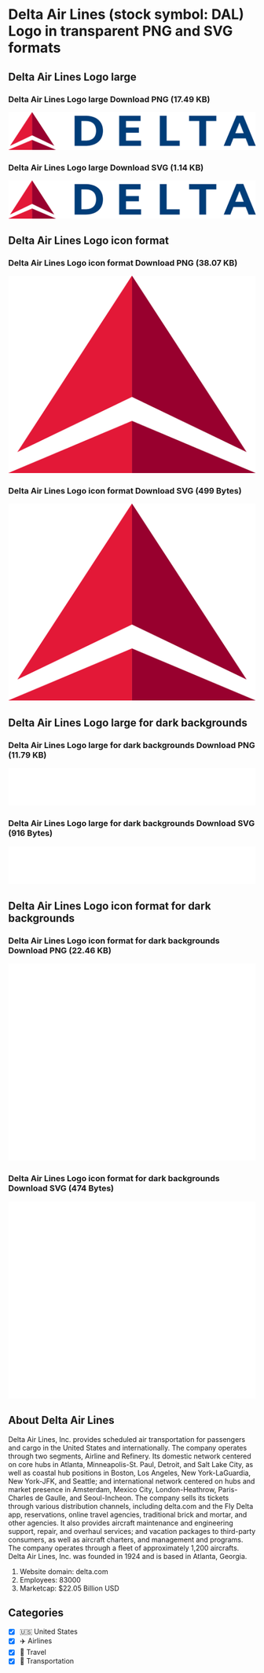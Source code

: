 # Delta Air Lines (stock symbol: DAL) Logo in transparent PNG and SVG formats

## Delta Air Lines Logo large

### Delta Air Lines Logo large Download PNG (17.49 KB)

![Delta Air Lines Logo large Download PNG (17.49 KB)](/img/orig/DAL_BIG-93ca6f47.png)

### Delta Air Lines Logo large Download SVG (1.14 KB)

![Delta Air Lines Logo large Download SVG (1.14 KB)](/img/orig/DAL_BIG-b7d659b1.svg)

## Delta Air Lines Logo icon format

### Delta Air Lines Logo icon format Download PNG (38.07 KB)

![Delta Air Lines Logo icon format Download PNG (38.07 KB)](/img/orig/DAL-3ea1d23b.png)

### Delta Air Lines Logo icon format Download SVG (499 Bytes)

![Delta Air Lines Logo icon format Download SVG (499 Bytes)](/img/orig/DAL-c0932c14.svg)

## Delta Air Lines Logo large for dark backgrounds

### Delta Air Lines Logo large for dark backgrounds Download PNG (11.79 KB)

![Delta Air Lines Logo large for dark backgrounds Download PNG (11.79 KB)](/img/orig/DAL_BIG.D-a45c5b1d.png)

### Delta Air Lines Logo large for dark backgrounds Download SVG (916 Bytes)

![Delta Air Lines Logo large for dark backgrounds Download SVG (916 Bytes)](/img/orig/DAL_BIG.D-43ec9aec.svg)

## Delta Air Lines Logo icon format for dark backgrounds

### Delta Air Lines Logo icon format for dark backgrounds Download PNG (22.46 KB)

![Delta Air Lines Logo icon format for dark backgrounds Download PNG (22.46 KB)](/img/orig/DAL.D-63a6ad4f.png)

### Delta Air Lines Logo icon format for dark backgrounds Download SVG (474 Bytes)

![Delta Air Lines Logo icon format for dark backgrounds Download SVG (474 Bytes)](/img/orig/DAL.D-289a02d3.svg)

## About Delta Air Lines

Delta Air Lines, Inc. provides scheduled air transportation for passengers and cargo in the United States and internationally. The company operates through two segments, Airline and Refinery. Its domestic network centered on core hubs in Atlanta, Minneapolis-St. Paul, Detroit, and Salt Lake City, as well as coastal hub positions in Boston, Los Angeles, New York-LaGuardia, New York-JFK, and Seattle; and international network centered on hubs and market presence in Amsterdam, Mexico City, London-Heathrow, Paris-Charles de Gaulle, and Seoul-Incheon. The company sells its tickets through various distribution channels, including delta.com and the Fly Delta app, reservations, online travel agencies, traditional brick and mortar, and other agencies. It also provides aircraft maintenance and engineering support, repair, and overhaul services; and vacation packages to third-party consumers, as well as aircraft charters, and management and programs. The company operates through a fleet of approximately 1,200 aircrafts. Delta Air Lines, Inc. was founded in 1924 and is based in Atlanta, Georgia.

1. Website domain: delta.com
2. Employees: 83000
3. Marketcap: $22.05 Billion USD


## Categories
- [x] 🇺🇸 United States
- [x] ✈️ Airlines
- [x] 🌴 Travel
- [x] 🚚 Transportation

